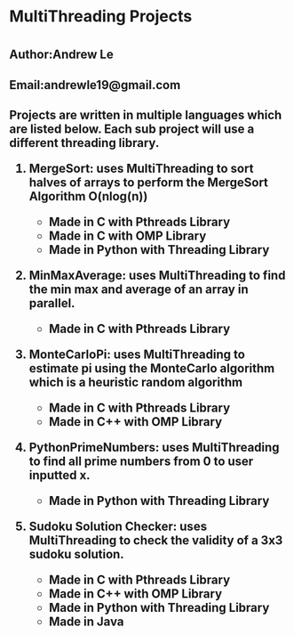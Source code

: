 <h1>MultiThreading Projects<h1>

<h2>Author:Andrew Le<h2>
<h2>Email:andrewle19@gmail.com<h2>
<p> Projects are written in multiple languages which are listed below. Each sub project will use a different threading library.</p>
<ol>
  <li>
    <p>MergeSort: uses MultiThreading to sort halves of arrays to perform the MergeSort Algorithm O(nlog(n))</p>
    <ul>
      <li>Made in C with Pthreads Library</li>
      <li>Made in C with OMP Library</li>
      <li>Made in Python with Threading Library</li>
    </ul>
  </li>
  <li>
    <p>MinMaxAverage: uses MultiThreading to find the min max and average of an array in parallel.</p>
    <ul>
      <li>Made in C with Pthreads Library</li>
    </ul>
  </li>
  <li>
    <p>MonteCarloPi: uses MultiThreading to estimate pi using the MonteCarlo algorithm which is a heuristic random algorithm</p>
    <ul>
      <li>Made in C with Pthreads Library</li>
      <li>Made in C++ with OMP Library</li>
    </ul>
  </li>
  <li>
    <p>PythonPrimeNumbers: uses MultiThreading to find all prime numbers from 0 to user inputted x.</p>
    <ul>
      <li>Made in Python with Threading Library</li>
    </ul>
  </li>
  <li>
    <p>Sudoku Solution Checker: uses MultiThreading to check the validity of a 3x3 sudoku solution.</p>
    <ul>
      <li>Made in C with Pthreads Library</li>
      <li>Made in C++ with OMP Library</li>
      <li>Made in Python with Threading Library</li>
      <li>Made in Java</li>
    </ul>
  </li>

</ol>
